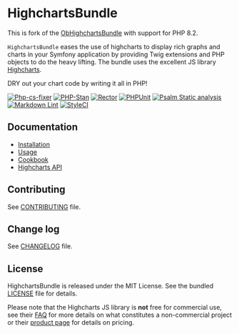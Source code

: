 # HighchartsBundle

This is fork of the [ObHighchartsBundle](https://github.com/marcaube/ObHighchartsBundle)
with support for PHP 8.2.

`HighchartsBundle` eases the use of highcharts to display rich graphs and
charts in your Symfony application by providing Twig extensions and PHP objects
to do the heavy lifting. The bundle uses the excellent JS
library [Highcharts](https://www.highcharts.com).

DRY out your chart code by writing it all in PHP!

[![Php-cs-fixer](https://github.com/laurentmuller/HighchartsBundle/actions/workflows/php-cs-fixer.yaml/badge.svg)](https://github.com/laurentmuller/HighchartsBundle/actions/workflows/php-cs-fixer.yaml)
[![PHP-Stan](https://github.com/laurentmuller/HighchartsBundle/actions/workflows/php-stan.yaml/badge.svg)](https://github.com/laurentmuller/HighchartsBundle/actions/workflows/php-stan.yaml)
[![Rector](https://github.com/laurentmuller/HighchartsBundle/actions/workflows/rector.yaml/badge.svg)](https://github.com/laurentmuller/HighchartsBundle/actions/workflows/rector.yaml)
[![PHPUnit](https://github.com/laurentmuller/HighchartsBundle/actions/workflows/php-unit.yaml/badge.svg)](https://github.com/laurentmuller/HighchartsBundle/actions/workflows/php-unit.yaml)
[![Psalm Static analysis](https://github.com/laurentmuller/HighchartsBundle/actions/workflows/psalm.yaml/badge.svg)](https://github.com/laurentmuller/HighchartsBundle/actions/workflows/psalm.yaml)
[![Markdown Lint](https://github.com/laurentmuller/HighchartsBundle/actions/workflows/markdown.yaml/badge.svg)](https://github.com/laurentmuller/HighchartsBundle/actions/workflows/markdown.yaml)
[![StyleCI](https://github.styleci.io/repos/472412531/shield?branch=master)](https://github.styleci.io/repos/472412531?branch=master)

## Documentation

* [Installation](resources/doc/installation.md)
* [Usage](resources/doc/usage.md)
* [Cookbook](resources/doc/cookbook.md)
* [Highcharts API](https://api.highcharts.com/highcharts)

## Contributing

See [CONTRIBUTING](CONTRIBUTING.md) file.

## Change log

See [CHANGELOG](CHANGELOG.md) file.

## License

HighchartsBundle is released under the MIT License. See the bundled
[LICENSE](LICENSE) file for details.

Please note that the Highcharts JS library is **not** free for commercial use,
see their [FAQ](https://shop.highsoft.com/faq) for more details on what
constitutes a non-commercial project or their
[product page](https://www.highcharts.com/products) for details on pricing.
